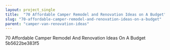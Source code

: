```yaml
---
layout: project_single
title:  "70 Affordable Camper Remodel and Renovation Ideas on A Budget"
slug: "70-affordable-camper-remodel-and-renovation-ideas-on-a-budget"
parent: "camper-van-renovation-ideas"
---
```

70 Affordable Camper Remodel And Renovation Ideas On A Budget 5b5622be383f5